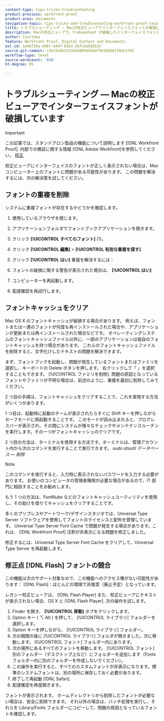 ```yaml
---
content-type: tips-tricks-troubleshooting
product-previous: workfront-proof
product-area: documents
navigation-topic: tips-tricks-and-troubleshooting-workfront-proof-tech-corner
title: トラブルシューティング — Macの校正ビューアでインターフェイスフォントが破損しています
description: Macの校正ビューアで、TrobueShoot が破損したインターフェイスフォントを使用しています
author: Courtney
feature: Workfront Proof, Digital Content and Documents
exl-id: 1e96720a-b967-4447-bd14-26fc6a502b25
source-git-commit: c3e15a052533d43065b50a9f56169b82f8dc3765
workflow-type: tm+mt
source-wordcount: '658'
ht-degree: 0%

---
```


# トラブルシューティング — Macの校正ビューアでインターフェイスフォントが破損しています

>[!IMPORTANT]
>
>この記事では、スタンドアロン製品の機能について説明します [!DNL Workfront Proof]. 内部での検証に関する情報 [!DNL Adobe Workfront]を参照してください。 [校正](../../../review-and-approve-work/proofing/proofing.md).

校正ビューアにインターフェイスのフォントが正しく表示されない場合は、Macコンピューター上のフォントに問題がある可能性があります。 この問題を解決するには、次の解決策を試してください。

## フォントの重複を削除

システムに重複フォントが存在するかどうかを確認します。

1. 使用しているブラウザを閉じます。
1. アプリケーションフォルダでフォントブックアプリケーションを開きます。
1. クリック **[!UICONTROL すべてのフォント]** (1)。
1. クリック **[!UICONTROL 編集]** > **[!UICONTROL 有効な重複を探す]**.

1. クリック **[!UICONTROL はい]** 重複を解決するには：
1. フォントの破損に関する警告が表示された場合は、 **[!UICONTROL はい]**.
1. コンピューターを再起動します。
1. 配達確認を再試行します。

## フォントキャッシュをクリア

Mac OS X のフォントキャッシュが破損する場合があります。 例えば、フォントまたは一連のフォントが何度も再インストールされた場合や、アプリケーションが更新または再インストールされた場合などです。 オペレーティングシステムのフォントキャッシュファイル以外に、一部のアプリケーションは独自のフォントキャッシュを持つ場合があります。 これらのフォントキャッシュファイルを削除すると、文字化けしたテキストの問題を解決できます。

まず、フォントブックを起動し、問題が発生しているフォントまたはファミリを選択し、キーボードの Delete ボタンを押します。 右クリックして「 」を選択することもできます。 [!UICONTROL ファミリを削除]. 問題の原因となっているフォントやファミリが不明な場合は、前述のように、重複を最初に削除してみてください。

2 つ目の手順は、フォントキャッシュをクリアすることで、これを実現する方法がいくつかあります。

1 つ目は、起動時に起動のチームが表示されたらすぐに Shift キーを押しながらセーフモードに再起動することです。 このモードが読み込まれると、プログレスバーが表示され、その間にシステムが様々なチェックやメンテナンスルーチンを実行します。その一つがフォントキャッシュのクリアです。

2 つ目の方法は、ターミナルを使用する方法です。ターミナルは、管理アカウント内から次のコマンドを実行することで実行できます。 *sudo atsutil データベース — 削除*

>[!NOTE]
>
>このコマンドを実行すると、入力時に表示されないパスワードを入力する必要があります。 お使いのコンピュータの管理者権限が必要な場合があるので、IT 部門に相談することをお勧めします。

もう 1 つの方法は、FontNuke などのフォントキャッシュユーティリティを使用し、その助けを借りてキャッシュをクリアすることです。

多くのプリプレスやアートワーク/デザインスタジオでは、Universal Type Server ソフトウェアを使用してフォントのライセンスと配布を管理しています。 Universal Type Server Font Cache で問題が発生する場合があります。これは、 [!DNL Workfront Proof] 注釈が非表示になる問題を修正しました。

修正するには、Universal Type Server Font Cache をクリアして、Universal Type Server を再起動します。

## 修正点 [!DNL Flash] フォントの競合

この機能は次のサポート対象なので、この機能へのアクセス権がない可能性があります： [!DNL Flash]：ほとんどの環境で非推奨（廃止予定）となっています。

レガシー校正ビューアは、 [!DNL Flash Player] また、校正ビューアにテキストが表示されない場合、OS X と [!DNL Flash Player]. 次の操作を試します。

1. Finder を開き、 **[!UICONTROL 移動]** タブをクリックします。
1. Option キー ( ⌥ Alt ) を押して、 [!UICONTROL ライブラリ] フォルダーを選択します。
1. Option キーを押しながら、 [!UICONTROL ライブラリ] フォルダー。
1. 次の期間の後に [!UICONTROL ライブラリ] フォルダが開きました。次に移動します。 [!UICONTROL フォント] フォルダー内にあります。
1. 次の場所にあるすべてのフォントを移動します。 [!UICONTROL フォント] 別のフォルダー（デスクトップ上など）にフォルダーを追加します（Fonts フォルダー内に別のフォルダーを作成しないでください）。
1. この操作を実行すると、すべてのカスタムフォントが非表示になります。標準のシステムフォントは、別の場所に保存しておく必要があります。
1. 終了して再起動 [!DNL Safari].
1. 配達確認を再度開きます。

フォントが表示されます。 ホームディレクトリから削除したフォントが必要ない場合は、安全に削除できます。 それ以外の場合は、バッチ処理を実行し、それらを Library/Fonts フォルダーにコピーして、問題の原因となっているフォントを確認します。
